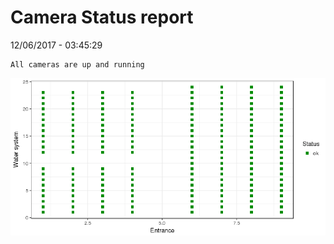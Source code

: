 Camera Status report
================
12/06/2017 - 03:45:29

    All cameras are up and running

![](camreport_files/figure-markdown_github/unnamed-chunk-2-1.png)
